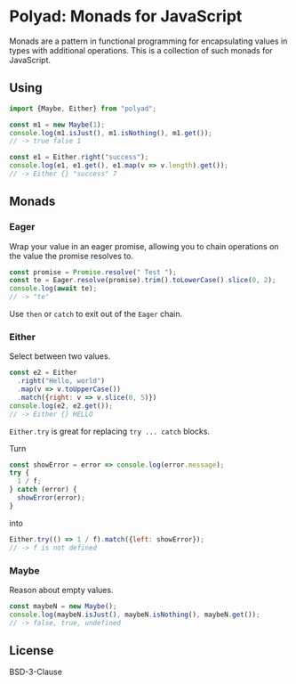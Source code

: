 # Polyad: Monads for JavaScript

Monads are a pattern in functional programming for encapsulating values in types
with additional operations. This is a collection of such monads for JavaScript.

## Using

```js
import {Maybe, Either} from "polyad";

const m1 = new Maybe(1);
console.log(m1.isJust(), m1.isNothing(), m1.get());
// -> true false 1

const e1 = Either.right("success");
console.log(e1, e1.get(), e1.map(v => v.length).get());
// -> Either {} "success" 7
```

## Monads

### Eager

Wrap your value in an eager promise, allowing you to chain operations on the
value the promise resolves to.

```js
const promise = Promise.resolve(" Test ");
const te = Eager.resolve(promise).trim().toLowerCase().slice(0, 2);
console.log(await te);
// -> "te"
```

Use `then` or `catch` to exit out of the `Eager` chain.

### Either

Select between two values.

```js
const e2 = Either
  .right("Hello, world")
  .map(v => v.toUpperCase())
  .match({right: v => v.slice(0, 5)})
console.log(e2, e2.get());
// -> Either {} HELLO
```

`Either.try` is great for replacing `try ... catch` blocks.

Turn

```js
const showError = error => console.log(error.message);
try {
  1 / f;
} catch (error) {
  showError(error);
}
```

into

```js
Either.try(() => 1 / f).match({left: showError});
// -> f is not defined
```

### Maybe

Reason about empty values.

```js
const maybeN = new Maybe();
console.log(maybeN.isJust(), maybeN.isNothing(), maybeN.get());
// -> false, true, undefined
```

## License

BSD-3-Clause
